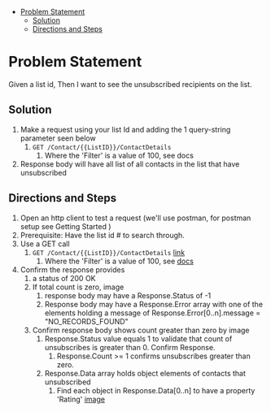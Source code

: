 - [Problem Statement](#problem-statement)
    - [Solution](#solution)
    - [Directions and Steps](#directions-and-steps)
  
# Problem Statement

Given a list id,
Then I want to see the unsubscribed recipients on the list.

## Solution 

1. Make a request using your list Id and adding the 1 query-string parameter seen below
    1. `GET /Contact/{{ListID}}/ContactDetails`
        1. Where the 'Filter' is a value of 100, see docs
2. Response body will have all list of all contacts in the list that have unsubscribed    

## Directions and Steps 

1. Open an http client to test a request (we'll use postman, for postman setup see Getting Started )
1. Prerequisite: Have the list id # to search through.
1. Use a GET call ` `
    1. `GET /Contact/{{ListID}}/ContactDetails` [link](https://developer.benchmarkemail.com/#efdb4a44-2a7b-92b5-f49c-d59239d4d0d7)
        1. Where the 'Filter' is a value of 100, see [docs ](https://developer.benchmarkemail.com/#efdb4a44-2a7b-92b5-f49c-d59239d4d0d7)
1. Confirm the response provides
    1. a status of 200 OK
    1. If total count is zero, image
       1. response body may have a Response.Status of -1 
       1. Response body may have a Response.Error array with one of the elements holding a message of Response.Error[0..n].message = "NO_RECORDS_FOUND"  
    1. Confirm response body shows count greater than zero by image
       1. Response.Status value equals 1 to validate that count of unsubscribes is greater than 0. Confirm Response.
          1. Response.Count >= 1 confirms unsubscribes greater than zero.
       1. Response.Data array holds object elements of contacts that unsubscribed
            1. Find each object in Response.Data[0..n] to have a property 'Rating' [image](https://www.dropbox.com/s/7hg4tpgq64zla3l/2018-09-17_14-12-35.png?dl=0)